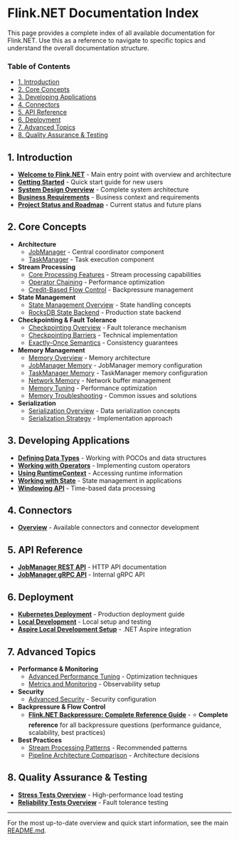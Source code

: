 # Flink.NET Documentation Index

This page provides a complete index of all available documentation for Flink.NET. Use this as a reference to navigate to specific topics and understand the overall documentation structure.

### Table of Contents
- [1. Introduction](#1-introduction)
- [2. Core Concepts](#2-core-concepts)
- [3. Developing Applications](#3-developing-applications)
- [4. Connectors](#4-connectors)
- [5. API Reference](#5-api-reference)
- [6. Deployment](#6-deployment)
- [7. Advanced Topics](#7-advanced-topics)
- [8. Quality Assurance & Testing](#8-quality-assurance--testing)

## 1. Introduction
*   **[Welcome to Flink.NET](Home.md)** - Main entry point with overview and architecture
*   **[Getting Started](Getting-Started.md)** - Quick start guide for new users
*   **[System Design Overview](System-Design-Overview.md)** - Complete system architecture
*   **[Business Requirements](Business-Requirements.md)** - Business context and requirements
*   **[Project Status and Roadmap](Project-Status-And-Roadmap.md)** - Current status and future plans

## 2. Core Concepts
*   **Architecture**
    *   [JobManager](Core-Concepts-JobManager.md) - Central coordinator component
    *   [TaskManager](Core-Concepts-TaskManager.md) - Task execution component
*   **Stream Processing**
    *   [Core Processing Features](Core-Processing-Features.md) - Stream processing capabilities
    *   [Operator Chaining](Operator-Chaining.md) - Performance optimization
    *   [Credit-Based Flow Control](Credit-Based-Flow-Control.md) - Backpressure management
*   **State Management**
    *   [State Management Overview](Core-Concepts-State-Management-Overview.md) - State handling concepts
    *   [RocksDB State Backend](Core-Concepts-RocksDB-State-Backend.md) - Production state backend
*   **Checkpointing & Fault Tolerance**
    *   [Checkpointing Overview](Core-Concepts-Checkpointing-Overview.md) - Fault tolerance mechanism
    *   [Checkpointing Barriers](Core-Concepts-Checkpointing-Barriers.md) - Technical implementation
    *   [Exactly-Once Semantics](Core-Concepts-Exactly-Once-Semantics.md) - Consistency guarantees
*   **Memory Management**
    *   [Memory Overview](Core-Concepts-Memory-Overview.md) - Memory architecture
    *   [JobManager Memory](Core-Concepts-Memory-JobManager.md) - JobManager memory configuration
    *   [TaskManager Memory](Core-Concepts-Memory-TaskManager.md) - TaskManager memory configuration
    *   [Network Memory](Core-Concepts-Memory-Network.md) - Network buffer management
    *   [Memory Tuning](Core-Concepts-Memory-Tuning.md) - Performance optimization
    *   [Memory Troubleshooting](Core-Concepts-Memory-Troubleshooting.md) - Common issues and solutions
*   **Serialization**
    *   [Serialization Overview](Core-Concepts-Serialization.md) - Data serialization concepts
    *   [Serialization Strategy](Core-Concepts-Serialization-Strategy.md) - Implementation approach

## 3. Developing Applications
*   **[Defining Data Types](Developing-Data-Types.md)** - Working with POCOs and data structures
*   **[Working with Operators](Developing-Operators.md)** - Implementing custom operators
*   **[Using RuntimeContext](Developing-RuntimeContext.md)** - Accessing runtime information
*   **[Working with State](Developing-State.md)** - State management in applications
*   **[Windowing API](Developing-Windowing-Api.md)** - Time-based data processing

## 4. Connectors
*   **[Overview](Connectors-Overview.md)** - Available connectors and connector development

## 5. API Reference
*   **[JobManager REST API](JobManager-Rest-Api.md)** - HTTP API documentation
*   **[JobManager gRPC API](JobManager-Grpc-Api.md)** - Internal gRPC API

## 6. Deployment
*   **[Kubernetes Deployment](Deployment-Kubernetes.md)** - Production deployment guide
*   **[Local Development](Deployment-Local.md)** - Local setup and testing
*   **[Aspire Local Development Setup](Aspire-Local-Development-Setup.md)** - .NET Aspire integration

## 7. Advanced Topics
*   **Performance & Monitoring**
    *   [Advanced Performance Tuning](Advanced-Performance-Tuning.md) - Optimization techniques
    *   [Metrics and Monitoring](Advanced-Metrics-Monitoring.md) - Observability setup
*   **Security**
    *   [Advanced Security](Advanced-Security.md) - Security configuration
*   **Backpressure & Flow Control**
    *   **[Flink.NET Backpressure: Complete Reference Guide](Backpressure-Complete-Reference.md)** - ⭐ **Complete reference** for all backpressure questions (performance guidance, scalability, best practices)
*   **Best Practices**
    *   [Stream Processing Patterns](Flink.Net-Best-Practices-Stream-Processing-Patterns.md) - Recommended patterns
    *   [Pipeline Architecture Comparison](Pipeline-Architecture-Comparison-Custom-vs-Flink.Net-Standard.md) - Architecture decisions

## 8. Quality Assurance & Testing
*   **[Stress Tests Overview](Stress-Tests-Overview.md)** - High-performance load testing
*   **[Reliability Tests Overview](Reliability-Tests-Overview.md)** - Fault tolerance testing

---

For the most up-to-date overview and quick start information, see the main [README.md](../../README.md).
